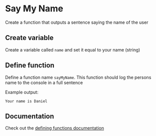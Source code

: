 # Say My Name

Create a function that outputs a sentence saying the name of the user

## Create variable

Create a variable called `name` and set it equal to your name (string)

## Define function

Define a function name `sayMyName`. This function should log the persons name to the console in a full sentence

Example output:
```
Your name is Daniel
```

## Documentation 
Check out the [defining functions documentation](https://github.com/danleavitt0/codecamp-examples/blob/master/definingFunctions/README.md)